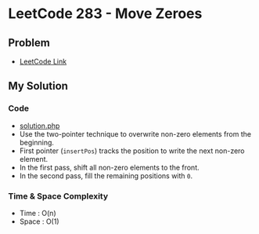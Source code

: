 # LeetCode 283 - Move Zeroes

## Problem  
- [LeetCode Link](https://leetcode.com/problems/move-zeroes/)

## My Solution

### Code
- [solution.php](./solution.php)
- Use the two-pointer technique to overwrite non-zero elements from the beginning.
- First pointer (`insertPos`) tracks the position to write the next non-zero element.
- In the first pass, shift all non-zero elements to the front.
- In the second pass, fill the remaining positions with `0`.

### Time & Space Complexity
- Time  : O(n)
- Space : O(1)
